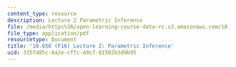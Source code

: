 ```yaml
---
content_type: resource
description: Lecture 2 Parametric Inference
file: /media/https%3A/open-learning-course-data-rc.s3.amazonaws.com/18-650-statistics-for-applications-fall-2016/335fd85c0a2ecffc49c781502b3d9b95_MIT18_650F16_Parametric_Inf.pdf
file_type: application/pdf
resourcetype: Document
title: '18.650 (F16) Lecture 2: Parametric Inference'
uid: 335fd85c-0a2e-cffc-49c7-81502b3d9b95
---
```

